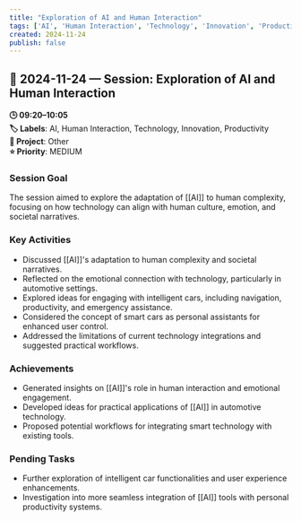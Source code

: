 ```yaml
---
title: "Exploration of AI and Human Interaction"
tags: ['AI', 'Human Interaction', 'Technology', 'Innovation', 'Productivity']
created: 2024-11-24
publish: false
---
```


## 📅 2024-11-24 — Session: Exploration of AI and Human Interaction

**🕒 09:20–10:05**  
**🏷️ Labels**: AI, Human Interaction, Technology, Innovation, Productivity  
**📂 Project**: Other  
**⭐ Priority**: MEDIUM  


### Session Goal
The session aimed to explore the adaptation of [[AI]] to human complexity, focusing on how technology can align with human culture, emotion, and societal narratives.

### Key Activities
- Discussed [[AI]]'s adaptation to human complexity and societal narratives.
- Reflected on the emotional connection with technology, particularly in automotive settings.
- Explored ideas for engaging with intelligent cars, including navigation, productivity, and emergency assistance.
- Considered the concept of smart cars as personal assistants for enhanced user control.
- Addressed the limitations of current technology integrations and suggested practical workflows.

### Achievements
- Generated insights on [[AI]]'s role in human interaction and emotional engagement.
- Developed ideas for practical applications of [[AI]] in automotive technology.
- Proposed potential workflows for integrating smart technology with existing tools.

### Pending Tasks
- Further exploration of intelligent car functionalities and user experience enhancements.
- Investigation into more seamless integration of [[AI]] tools with personal productivity systems.
